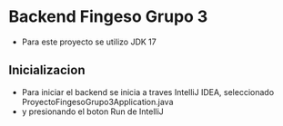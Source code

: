 # Backend Fingeso Grupo 3

- Para este proyecto se utilizo JDK 17

## Inicializacion

- Para iniciar el backend se inicia a traves IntelliJ IDEA, seleccionado ProyectoFingesoGrupo3Application.java
- y presionando el boton Run de IntelliJ
